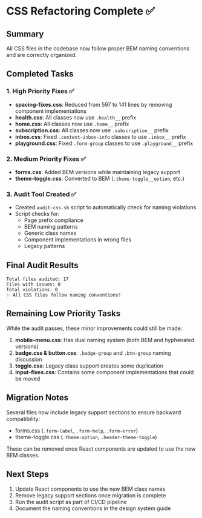 # CSS Refactoring Complete ✅

## Summary
All CSS files in the codebase now follow proper BEM naming conventions and are correctly organized.

## Completed Tasks

### 1. High Priority Fixes ✅
- **spacing-fixes.css**: Reduced from 597 to 141 lines by removing component implementations
- **health.css**: All classes now use `.health__` prefix
- **home.css**: All classes now use `.home__` prefix
- **subscription.css**: All classes now use `.subscription__` prefix
- **inbox.css**: Fixed `.content-inbox-info` classes to use `.inbox__` prefix
- **playground.css**: Fixed `.form-group` classes to use `.playground__` prefix

### 2. Medium Priority Fixes ✅
- **forms.css**: Added BEM versions while maintaining legacy support
- **theme-toggle.css**: Converted to BEM (`.theme-toggle__option`, etc.)

### 3. Audit Tool Created ✅
- Created `audit-css.sh` script to automatically check for naming violations
- Script checks for:
  - Page prefix compliance
  - BEM naming patterns
  - Generic class names
  - Component implementations in wrong files
  - Legacy patterns

## Final Audit Results
```
Total files audited: 17
Files with issues: 0
Total violations: 0
✨ All CSS files follow naming conventions!
```

## Remaining Low Priority Tasks
While the audit passes, these minor improvements could still be made:

1. **mobile-menu.css**: Has dual naming system (both BEM and hyphenated versions)
2. **badge.css & button.css**: `.badge-group` and `.btn-group` naming discussion
3. **toggle.css**: Legacy class support creates some duplication
4. **input-fixes.css**: Contains some component implementations that could be moved

## Migration Notes
Several files now include legacy support sections to ensure backward compatibility:
- forms.css (`.form-label`, `.form-help`, `.form-error`)
- theme-toggle.css (`.theme-option`, `.header-theme-toggle`)

These can be removed once React components are updated to use the new BEM classes.

## Next Steps
1. Update React components to use the new BEM class names
2. Remove legacy support sections once migration is complete
3. Run the audit script as part of CI/CD pipeline
4. Document the naming conventions in the design system guide